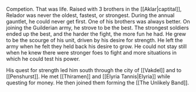 Competion. That was life. Raised with 3 brothers in the [[Aklar|captital]], Relador was never the oldest, fastest, or strongest. During the annual gauntlet, he could never get first. One of his brothers was always better. On joining the Guilderian army, he strove to be the best. The strongest soldiers ended up the best, and the harder the fight, the more fun he had. He grew to be the scourge of his unit, driven by his desire for strength. He left the army when he felt they held back his desire to grow. He could not stay still when he knew there were stronger foes to fight and more situations in which he could test his power.

His quest for strength led him south through the city of [[Vakdel]] and to [[Penshurst]]. He met [[Thiramen]] and [[Elyria Tannis|Elyria]] while questing for money. He then joined them forming the [[The Unlikely Band]].